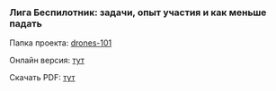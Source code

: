 ### Лига Беспилотник: задачи, опыт участия и как меньше падать

Папка проекта: [drones-101](/drones-101)

Онлайн версия: [тут](https://volodink.github.io/aes-uav-101/drones-101/live/index.html)

Скачать PDF: [тут](https://volodink.github.io/aes-uav-101/drones-101/drones-101.pdf)
